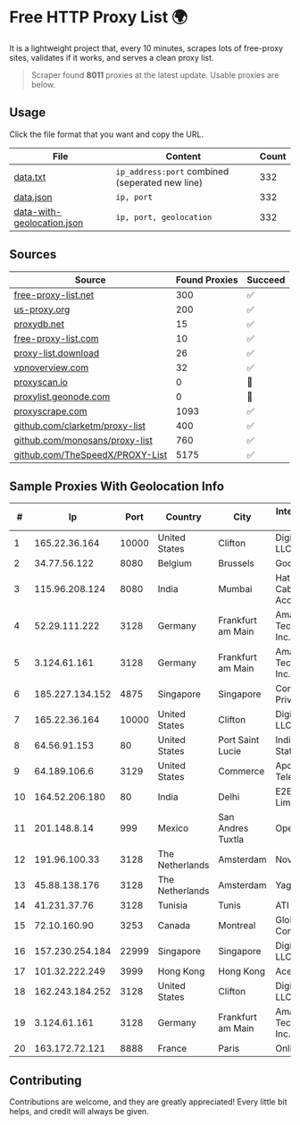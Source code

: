 
# Free HTTP Proxy List 🌍

It is a lightweight project that, every 10 minutes, scrapes lots of free-proxy sites, validates if it works, and serves a clean proxy list.


> Scraper found **8011** proxies at the latest update. Usable proxies are below.

## Usage

Click the file format that you want and copy the URL.


|File|Content|Count|
|----|-------|-----|
|[data.txt](https://raw.githubusercontent.com/themiralay/Proxy-List-World/master/data.txt)|`ip_address:port` combined (seperated new line)|332|
|[data.json](https://raw.githubusercontent.com/themiralay/Proxy-List-World/master/data.json)|`ip, port`|332|
|[data-with-geolocation.json](https://raw.githubusercontent.com/themiralay/Proxy-List-World/master/data-with-geolocation.json)|`ip, port, geolocation`|332|

## Sources

|Source|Found Proxies|Succeed|
|------|-------------|-------|
|[free-proxy-list.net](https://free-proxy-list.net)|300|✅|
|[us-proxy.org](https://www.us-proxy.org)|200|✅|
|[proxydb.net](http://proxydb.net)|15|✅|
|[free-proxy-list.com](https://free-proxy-list.com/?page=&port=&type%5B%5D=http&type%5B%5D=https&up_time=0&search=Search)|10|✅|
|[proxy-list.download](https://www.proxy-list.download/HTTP)|26|✅|
|[vpnoverview.com](https://vpnoverview.com/privacy/anonymous-browsing/free-proxy-servers)|32|✅|
|[proxyscan.io](https://www.proxyscan.io)|0|🚫|
|[proxylist.geonode.com](https://proxylist.geonode.com/api/proxy-list?limit=300&page=1&sort_by=lastChecked&sort_type=desc&protocols=http,https)|0|🚫|
|[proxyscrape.com](https://api.proxyscrape.com/v2/?request=displayproxies&protocol=http&timeout=10000&country=all&ssl=all&anonymity=all)|1093|✅|
|[github.com/clarketm/proxy-list](https://raw.githubusercontent.com/clarketm/proxy-list/master/proxy-list-raw.txt)|400|✅|
|[github.com/monosans/proxy-list](https://raw.githubusercontent.com/monosans/proxy-list/main/proxies/http.txt)|760|✅|
|[github.com/TheSpeedX/PROXY-List](https://raw.githubusercontent.com/TheSpeedX/PROXY-List/master/http.txt)|5175|✅|


## Sample Proxies With Geolocation Info

|#|Ip|Port|Country|City|Internet Service Provider|
|-|--|----|-------|----|-------------------------|
|1|165.22.36.164|10000|United States|Clifton|DigitalOcean, LLC|
|2|34.77.56.122|8080|Belgium|Brussels|Google LLC|
|3|115.96.208.124|8080|India|Mumbai|Hathway IP over Cable Internet Access|
|4|52.29.111.222|3128|Germany|Frankfurt am Main|Amazon Technologies Inc.|
|5|3.124.61.161|3128|Germany|Frankfurt am Main|Amazon Technologies Inc.|
|6|185.227.134.152|4875|Singapore|Singapore|Contabo Asia Private Limited|
|7|165.22.36.164|10000|United States|Clifton|DigitalOcean, LLC|
|8|64.56.91.153|80|United States|Port Saint Lucie|Indian River State College|
|9|64.189.106.6|3129|United States|Commerce|Apogee Telecom Inc.|
|10|164.52.206.180|80|India|Delhi|E2E Networks Limited|
|11|201.148.8.14|999|Mexico|San Andres Tuxtla|Operbes|
|12|191.96.100.33|3128|The Netherlands|Amsterdam|NovoServe B.V.|
|13|45.88.138.176|3128|The Netherlands|Amsterdam|Yaglom Labs Ltd|
|14|41.231.37.76|3128|Tunisia|Tunis|ATI - ISP|
|15|72.10.160.90|3253|Canada|Montreal|GloboTech Communications|
|16|157.230.254.184|22999|Singapore|Singapore|DigitalOcean, LLC|
|17|101.32.222.249|3999|Hong Kong|Hong Kong|Aceville Pte.ltd|
|18|162.243.184.252|3128|United States|Clifton|DigitalOcean, LLC|
|19|3.124.61.161|3128|Germany|Frankfurt am Main|Amazon Technologies Inc.|
|20|163.172.72.121|8888|France|Paris|Online S.A.S.|



## Contributing

Contributions are welcome, and they are greatly appreciated! Every
little bit helps, and credit will always be given.

